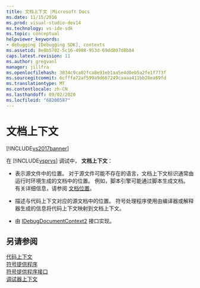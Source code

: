 ```yaml
---
title: 文档上下文 |Microsoft Docs
ms.date: 11/15/2016
ms.prod: visual-studio-dev14
ms.technology: vs-ide-sdk
ms.topic: conceptual
helpviewer_keywords:
- debugging [Debugging SDK], contexts
ms.assetid: 8e8b5702-5c16-4988-953d-69dd807d8b84
caps.latest.revision: 11
ms.author: gregvanl
manager: jillfra
ms.openlocfilehash: 3034c9ca02fca8e91eb1aa5e4d0eb5a2fe1f773f
ms.sourcegitcommit: 6cfffa72af599a9d667249caaaa411bb28ea69fd
ms.translationtype: MT
ms.contentlocale: zh-CN
ms.lasthandoff: 09/02/2020
ms.locfileid: "68200587"
---
```

# <a name="document-context"></a>文档上下文
[!INCLUDE[vs2017banner](../../includes/vs2017banner.md)]

在 [!INCLUDE[vsprvs](../../includes/vsprvs-md.md)] 调试中， **文档上下文**：  
  
- 表示源文件中的位置。 对于源文件可能不存在的语言，文档上下文标识通常由运行时环境生成的文档中的位置。 例如，脚本引擎可能通过脚本生成文档。 有关详细信息，请参阅 [文档位置](../../extensibility/debugger/document-position.md)。  
  
- 描述与代码上下文对应的源文档中的位置。 符号处理程序使用由编译器或解释器生成的信息将代码上下文映射到文档上下文。  
  
- 由 [IDebugDocumentContext2](../../extensibility/debugger/reference/idebugdocumentcontext2.md) 接口实现。  
  
## <a name="see-also"></a>另请参阅  
 [代码上下文](../../extensibility/debugger/code-context.md)   
 [符号提供程序](../../extensibility/debugger/symbol-provider.md)   
 [符号提供程序接口](../../extensibility/debugger/reference/symbol-provider-interfaces.md)   
 [调试器上下文](../../extensibility/debugger/debugger-contexts.md)
